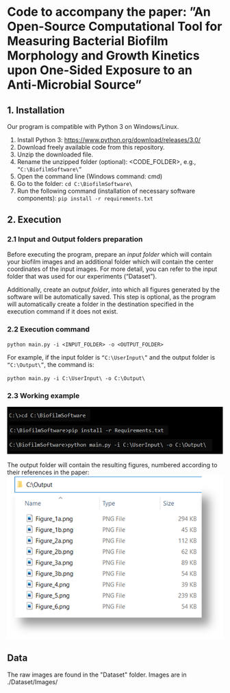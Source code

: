 # Code to accompany the paper: ”An Open-Source Computational Tool for Measuring Bacterial Biofilm Morphology and Growth Kinetics upon One-Sided Exposure to an Anti-Microbial Source” #

## 1. Installation ##
Our program is compatible with Python 3 on Windows/Linux.
1. Install Python 3: https://www.python.org/download/releases/3.0/ 
2. Download freely available code from this repository.
3. Unzip the downloaded file. 
4. Rename the unzipped folder (optional): <CODE_FOLDER>, e.g., `“C:\BiofilmSoftware\”`
5. Open the command line (Windows command: cmd) 
6. Go to the folder: `cd C:\BiofilmSoftware\`
7. Run the following command (installation of necessary software components):
`pip install -r requirements.txt`

## 2. Execution ##
### 2.1 Input and Output folders preparation
Before executing the program, prepare an _input folder_ which will contain 
your biofilm images and an additional folder which will contain the 
center coordinates of the input images. For more detail, you can refer 
to the input folder that was used for our experiments (“Dataset”).

Additionally, create an _output folder_, into which all figures
generated by the software will be automatically saved. 
This step is optional, as the program will automatically 
create a folder in the destination specified in the execution 
command if it does not exist.

### 2.2 Execution command

`python main.py -i <INPUT_FOLDER> -o <OUTPUT_FOLDER>`

For example, if the input folder is `“C:\UserInput\”` and the output folder is `“C:\Output\”`,
the command is: 

`python main.py -i C:\UserInput\ -o C:\Output\`

### 2.3 Working example
![img_15.png](img_README_cmd_example.png)

The output folder will contain the resulting figures, numbered according to their references in the paper:
![img_7.png](img_README_output_example.png)


## Data 
The raw images are found in the "Dataset" folder.
Images are in ./Dataset/Images/